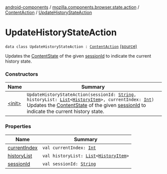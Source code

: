 [android-components](../../../index.md) / [mozilla.components.browser.state.action](../../index.md) / [ContentAction](../index.md) / [UpdateHistoryStateAction](./index.md)

# UpdateHistoryStateAction

`data class UpdateHistoryStateAction : `[`ContentAction`](../index.md) [(source)](https://github.com/mozilla-mobile/android-components/blob/master/components/browser/state/src/main/java/mozilla/components/browser/state/action/BrowserAction.kt#L296)

Updates the [ContentState](../../../mozilla.components.browser.state.state/-content-state/index.md) of the given [sessionId](session-id.md) to indicate the current history state.

### Constructors

| Name | Summary |
|---|---|
| [&lt;init&gt;](-init-.md) | `UpdateHistoryStateAction(sessionId: `[`String`](https://kotlinlang.org/api/latest/jvm/stdlib/kotlin/-string/index.html)`, historyList: `[`List`](https://kotlinlang.org/api/latest/jvm/stdlib/kotlin.collections/-list/index.html)`<`[`HistoryItem`](../../../mozilla.components.concept.engine.history/-history-item/index.md)`>, currentIndex: `[`Int`](https://kotlinlang.org/api/latest/jvm/stdlib/kotlin/-int/index.html)`)`<br>Updates the [ContentState](../../../mozilla.components.browser.state.state/-content-state/index.md) of the given [sessionId](session-id.md) to indicate the current history state. |

### Properties

| Name | Summary |
|---|---|
| [currentIndex](current-index.md) | `val currentIndex: `[`Int`](https://kotlinlang.org/api/latest/jvm/stdlib/kotlin/-int/index.html) |
| [historyList](history-list.md) | `val historyList: `[`List`](https://kotlinlang.org/api/latest/jvm/stdlib/kotlin.collections/-list/index.html)`<`[`HistoryItem`](../../../mozilla.components.concept.engine.history/-history-item/index.md)`>` |
| [sessionId](session-id.md) | `val sessionId: `[`String`](https://kotlinlang.org/api/latest/jvm/stdlib/kotlin/-string/index.html) |
